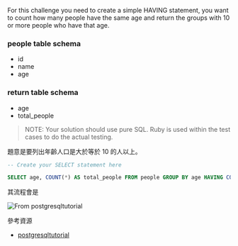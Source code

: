 For this challenge you need to create a simple HAVING statement, you want to count how many people have the same age and return the groups with 10 or more people who have that age.

### people table schema
- id
- name
- age
### return table schema
- age
- total_people

>NOTE: Your solution should use pure SQL. Ruby is used within the test cases to do the actual testing.

題意是要列出年齡人口是大於等於 10 的人以上。

```sql
-- Create your SELECT statement here

SELECT age, COUNT(*) AS total_people FROM people GROUP BY age HAVING COUNT(*) >= 10;
```

其流程會是

![](https://www.postgresqltutorial.com/wp-content/uploads/2020/07/PostgreSQL-Having-1.png "From postgresqltutorial")

參考資源
- [postgresqltutorial](https://www.postgresqltutorial.com/postgresql-having/)
